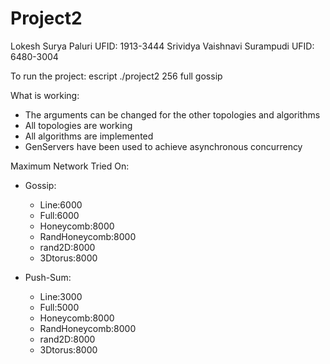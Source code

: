 # Project2

Lokesh Surya Paluri 		        UFID: 1913-3444
Srividya Vaishnavi Surampudi    UFID: 6480-3004

To run the project: escript ./project2 256 full gossip

What is working:
- The arguments can be changed for the other topologies and algorithms
- All topologies are working
- All algorithms are implemented 
- GenServers have been used to achieve asynchronous concurrency

Maximum Network Tried On:
- Gossip: 
  - Line:6000
  - Full:6000
  - Honeycomb:8000
  - RandHoneycomb:8000
  - rand2D:8000
  - 3Dtorus:8000

- Push-Sum:
  - Line:3000
  - Full:5000
  - Honeycomb:8000
  - RandHoneycomb:8000
  - rand2D:8000
  - 3Dtorus:8000